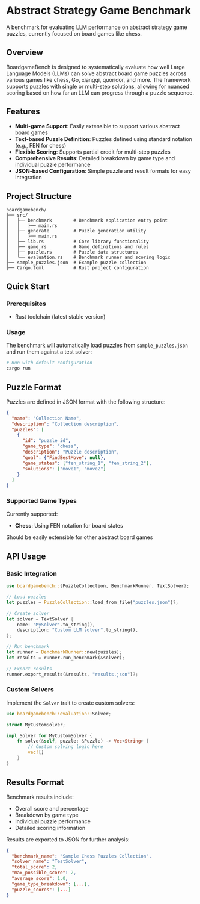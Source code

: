 # Abstract Strategy Game Benchmark

A benchmark for evaluating LLM performance on abstract strategy game puzzles, currently focused on board games like chess.

## Overview

BoardgameBench is designed to systematically evaluate how well Large Language Models (LLMs) can solve abstract board game puzzles across various games like chess, Go, xiangqi, quoridor, and more. The framework supports puzzles with single or multi-step solutions, allowing for nuanced scoring based on how far an LLM can progress through a puzzle sequence.

## Features

- **Multi-game Support**: Easily extensible to support various abstract board games
- **Text-based Puzzle Definition**: Puzzles defined using standard notation (e.g., FEN for chess)
- **Flexible Scoring**: Supports partial credit for multi-step puzzles
- **Comprehensive Results**: Detailed breakdown by game type and individual puzzle performance
- **JSON-based Configuration**: Simple puzzle and result formats for easy integration

## Project Structure

```
boardgamebench/
├── src/
│   ├── benchmark        # Benchmark application entry point
│   │   ├── main.rs
│   ├── generate         # Puzzle generation utility
│   │   ├── main.rs
│   ├── lib.rs           # Core library functionality
│   ├── game.rs          # Game definitions and rules
│   ├── puzzle.rs        # Puzzle data structures
│   └── evaluation.rs    # Benchmark runner and scoring logic
├── sample_puzzles.json  # Example puzzle collection
├── Cargo.toml           # Rust project configuration
```

## Quick Start

### Prerequisites

- Rust toolchain (latest stable version)

### Usage

The benchmark will automatically load puzzles from `sample_puzzles.json` and run them against a test solver:

```bash
# Run with default configuration
cargo run
```

## Puzzle Format

Puzzles are defined in JSON format with the following structure:

```json
{
  "name": "Collection Name",
  "description": "Collection description",
  "puzzles": [
    {
      "id": "puzzle_id",
      "game_type": "chess",
      "description": "Puzzle description",
      "goal": {"FindBestMove": null},
      "game_states": ["fen_string_1", "fen_string_2"],
      "solutions": ["move1", "move2"]
    }
  ]
}
```

### Supported Game Types

Currently supported:
- **Chess**: Using FEN notation for board states

Should be easily extensible for other abstract board games

## API Usage

### Basic Integration

```rust
use boardgamebench::{PuzzleCollection, BenchmarkRunner, TextSolver};

// Load puzzles
let puzzles = PuzzleCollection::load_from_file("puzzles.json")?;

// Create solver
let solver = TextSolver {
    name: "MySolver".to_string(),
    description: "Custom LLM solver".to_string(),
};

// Run benchmark
let runner = BenchmarkRunner::new(puzzles);
let results = runner.run_benchmark(&solver);

// Export results
runner.export_results(&results, "results.json")?;
```

### Custom Solvers

Implement the `Solver` trait to create custom solvers:

```rust
use boardgamebench::evaluation::Solver;

struct MyCustomSolver;

impl Solver for MyCustomSolver {
    fn solve(&self, puzzle: &Puzzle) -> Vec<String> {
        // Custom solving logic here
        vec![]
    }
}
```

## Results Format

Benchmark results include:
- Overall score and percentage
- Breakdown by game type
- Individual puzzle performance
- Detailed scoring information

Results are exported to JSON for further analysis:

```json
{
  "benchmark_name": "Sample Chess Puzzles Collection",
  "solver_name": "TestSolver",
  "total_score": 2,
  "max_possible_score": 2,
  "average_score": 1.0,
  "game_type_breakdown": [...],
  "puzzle_scores": [...]
}
```
